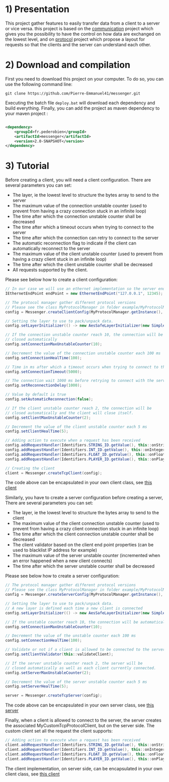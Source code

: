 # 1) Presentation

This project gather features to easily transfer data from a client to a server or vice versa. this project is based on
the [communication](https://github.com/Pierre-Emmanuel41/communication) project which gives you the possibility
to have the control on how data are exchanged on the lowest level, and on
[protocol](https://github.com/Pierre-Emmanuel41/protocol) project which propose a layout for requests so that the clients
and the server can understand each other.

# 2) Download and compilation

First you need to download this project on your computer. To do so, you can use the following command line:

```git
git clone https://github.com/Pierre-Emmanuel41/messenger.git
```

Executing the batch file <code>deploy.bat</code> will download each dependency and build everything. Finally, you can
add the project as maven dependency to your maven project :

```xml

<dependency>
    <groupId>fr.pederobien</groupId>
    <artifactId>messenger</artifactId>
    <version>2.0-SNAPSHOT</version>
</dependency>
```

# 3) Tutorial

Before creating a client, you will need a client configuration. There are several parameters you can set:
* The layer, ie the lowest level to structure the bytes array to send to the server
* The maximum value of the connection unstable counter (used to prevent from having a crazy connection stuck in an
infinite loop)
* The time after which the connection unstable counter shall be decreased
* The time after which a timeout occurs when trying to connect to the server
* The time after which the connection can retry to connect to the server
* The automatic reconnection flag to indicate if the client can automatically reconnect to the server
* The maximum value of the client unstable counter (used to prevent from having a crazy client stuck in an infinite loop)
* The time after which the client unstable counter shall be decreased
* All requests supported by the client.

Please see below how to create a client configuration:

```java
// In our case we will use an ethernet implementation so the server end point is defined by the IP address and the port number
IEthernetEndPoint endPoint = new EthernetEndPoint("127.0.0.1", 12345);

// The protocol manager gather different protocol versions
// Please see the class MyProtocolManager in folder example/MyProtocolManager
config = Messenger.createClientConfig(MyProtocolManager.getInstance(), "My TCP client", endPoint);

// Setting the layer to use to pack/unpack data.
config.setLayerInitializer(() -> new AesSafeLayerInitializer(new SimpleCertificate()));

// If the connection unstable counter reach 10, the connection will be
// closed automatically
config.setConnectionMaxUnstableCounter(10);

// Decrement the value of the connection unstable counter each 100 ms
config.setConnectionHealTime(100);

// Time in ms after which a timeout occurs when trying to connect to the server
config.setConnectionTimeout(5000);

// The connection wait 1000 ms before retrying to connect with the server
config.setReconnectionDelay(1000);

// Value by default is true
config.setAutomaticReconnection(false);

// If the client unstable counter reach 2, the connection will be
// closed automatically and the client will close itself.
config.setClientMaxUnstableCounter(2);

// Decrement the value of the client unstable counter each 5 ms
config.setClientHealTime(5);

// Adding action to execute when a request has been received
config.addRequestHandler(Identifiers.STRING_ID.getValue(), this::onStringReceived);
config.addRequestHandler(Identifiers.INT_ID.getValue(), this::onIntegerReceived);
config.addRequestHandler(Identifiers.FLOAT_ID.getValue(), this::onFloatReceived);
config.addRequestHandler(Identifiers.PLAYER_ID.getValue(), this::onPlayerReceived);

// Creating the client
client = Messenger.createTcpClient(config);
```

The code above can be encapsulated in your own client class, see
[this client](https://github.com/Pierre-Emmanuel41/messenger/blob/master/src/main/java/fr/pederobien/messenger/example/client/MyCustomTcpProtocolClient.java)


Similarly, you have to create a server configuration before creating a server, There are several parameters you can set:
* The layer, ie the lowest level to structure the bytes array to send to the client
* The maximum value of the client connection unstable counter (used to prevent from having a crazy client connection stuck
in an infinite loop)
* The time after which the client connection unstable counter shall be decreased
* The client validator based on the client end point properties (can be used to blacklist IP address for example)
* The maximum value of the server unstable counter (incremented when an error happened when a new client connects)
* The time after which the server unstable counter shall be decreased

Please see below how to create a server configuration:

```java
// The protocol manager gather different protocol versions
// Please see the class MyProtocolManager in folder example/MyProtocolManager
config = Messenger.createServerConfig(MyProtocolManager.getInstance(), "My TCP server", new EthernetEndPoint(12345));

// Setting the layer to use to pack/unpack data.
// A new layer is defined each time a new client is connected
config.setLayerInitializer(() -> new AesSafeLayerInitializer(new SimpleCertificate()));

// If the unstable counter reach 10, the connection will be automatically closed
config.setConnectionMaxUnstableCounter(10);

// Decrement the value of the unstable counter each 100 ms
config.setConnectionHealTime(100);

// Validate or not if a client is allowed to be connected to the server
config.setClientValidator(this::validateClient);

// If the server unstable counter reach 2, the server will be
// closed automatically as well as each client currently connected.
config.setServerMaxUnstableCounter(2);

// Decrement the value of the server unstable counter each 5 ms
config.setServerHealTime(5);

server = Messenger.createTcpServer(config);
```

The code above can be encapsulated in your own server class, see
[this server](https://github.com/Pierre-Emmanuel41/messenger/blob/master/src/main/java/fr/pederobien/messenger/example/server/MyCustomTcpProtocolServer.java)

Finally, when a client is allowed to connect to the server, the server creates the associated MyCustomTcpProtocolClient,
but on the server side. The custom client set all the request the client supports:

```java
// Adding action to execute when a request has been received
client.addRequestHandler(Identifiers.STRING_ID.getValue(), this::onStringReceived);
client.addRequestHandler(Identifiers.INT_ID.getValue(), this::onIntegerReceived);
client.addRequestHandler(Identifiers.FLOAT_ID.getValue(), this::onFloatReceived);
client.addRequestHandler(Identifiers.PLAYER_ID.getValue(), this::onPlayerReceived);
```

The client implementation, on server side, can be encapsulated in your own client class, see
[this client](https://github.com/Pierre-Emmanuel41/messenger/blob/master/src/main/java/fr/pederobien/messenger/example/server/MyCustomTcpProtocolClient.java)